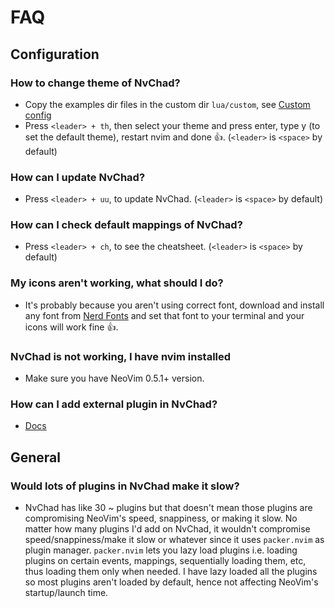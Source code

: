 # FAQ

## Configuration

### How to change theme of NvChad?

- Copy the examples dir files in the custom dir `lua/custom`, see [Custom config](config/Custom%20config) 
- Press `<leader> + th`, then select your theme and press enter, type y (to set the default theme), restart nvim and done 👍. (`<leader>` is `<space>` by default)

### How can I update NvChad?

- Press `<leader> + uu`, to update NvChad. (`<leader>` is `<space>` by default)

### How can I check default mappings of NvChad?

- Press `<leader> + ch`, to see the cheatsheet. (`<leader>` is `<space>` by default)

### My icons aren't working, what should I do?

- It's probably because you aren't using correct font, download and install any font from [Nerd Fonts](https://www.nerdfonts.com/font-downloads) and set that font to your terminal and your icons will work fine 👍.

### NvChad is not working, I have nvim installed

- Make sure you have NeoVim 0.5.1+ version.

### How can I add external plugin in NvChad?

- [Docs](config/Custom%20config#add-new-plugins)

## General

### Would lots of plugins in NvChad make it slow?

- NvChad has like 30 ~ plugins but that doesn't mean those plugins are compromising NeoVim's speed, snappiness, or making it slow. No matter how many plugins I'd add on NvChad, it wouldn't compromise speed/snappiness/make it slow or whatever since it uses `packer.nvim` as plugin manager. `packer.nvim` lets you lazy load plugins i.e. loading plugins on certain events, mappings, sequentially loading them, etc, thus loading them only when needed. I have lazy loaded all the plugins so most plugins aren't loaded by default, hence not affecting NeoVim's startup/launch time.
